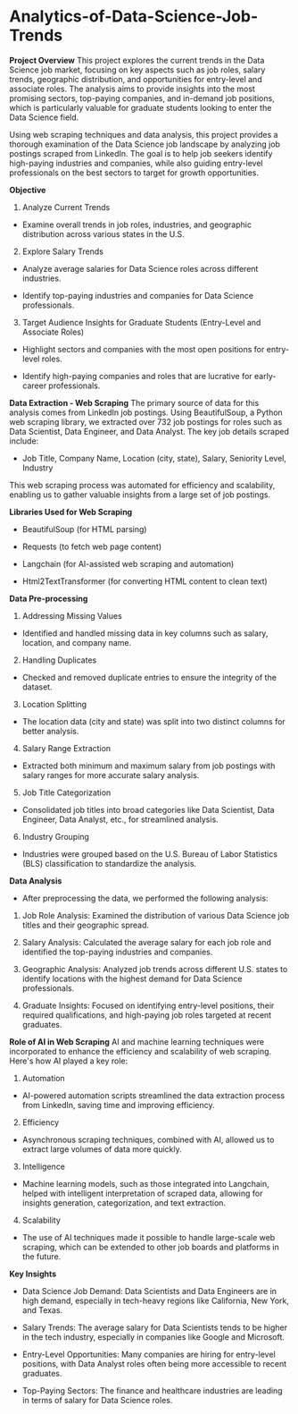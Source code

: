 # Analytics-of-Data-Science-Job-Trends

**Project Overview**
This project explores the current trends in the Data Science job market, focusing on key aspects such as job roles, salary trends, geographic distribution, and opportunities for entry-level and associate roles. The analysis aims to provide insights into the most promising sectors, top-paying companies, and in-demand job positions, which is particularly valuable for graduate students looking to enter the Data Science field.

Using web scraping techniques and data analysis, this project provides a thorough examination of the Data Science job landscape by analyzing job postings scraped from LinkedIn. The goal is to help job seekers identify high-paying industries and companies, while also guiding entry-level professionals on the best sectors to target for growth opportunities.

**Objective**
1. Analyze Current Trends
 - Examine overall trends in job roles, industries, and geographic distribution across various states in the U.S.

2. Explore Salary Trends
 - Analyze average salaries for Data Science roles across different industries.

 - Identify top-paying industries and companies for Data Science professionals.

3. Target Audience Insights for Graduate Students (Entry-Level and Associate Roles)
 - Highlight sectors and companies with the most open positions for entry-level roles.

 - Identify high-paying companies and roles that are lucrative for early-career professionals.

**Data Extraction - Web Scraping**
The primary source of data for this analysis comes from LinkedIn job postings. Using BeautifulSoup, a Python web scraping library, we extracted over 732 job postings for roles such as Data Scientist, Data Engineer, and Data Analyst. The key job details scraped include:

- Job Title, Company Name, Location (city, state), Salary, Seniority Level, Industry

This web scraping process was automated for efficiency and scalability, enabling us to gather valuable insights from a large set of job postings.

**Libraries Used for Web Scraping**
 - BeautifulSoup (for HTML parsing)

 - Requests (to fetch web page content)

 - Langchain (for AI-assisted web scraping and automation)

 - Html2TextTransformer (for converting HTML content to clean text)

**Data Pre-processing**
1. Addressing Missing Values
 - Identified and handled missing data in key columns such as salary, location, and company name.

2. Handling Duplicates
 - Checked and removed duplicate entries to ensure the integrity of the dataset.

3. Location Splitting
 - The location data (city and state) was split into two distinct columns for better analysis.

4. Salary Range Extraction
 - Extracted both minimum and maximum salary from job postings with salary ranges for more accurate salary analysis.

5. Job Title Categorization
 - Consolidated job titles into broad categories like Data Scientist, Data Engineer, Data Analyst, etc., for streamlined analysis.

6. Industry Grouping
 - Industries were grouped based on the U.S. Bureau of Labor Statistics (BLS) classification to standardize the analysis.

**Data Analysis**
 - After preprocessing the data, we performed the following analysis:

 1. Job Role Analysis: Examined the distribution of various Data Science job titles and their geographic spread.

 2. Salary Analysis: Calculated the average salary for each job role and identified the top-paying industries and companies.

 3. Geographic Analysis: Analyzed job trends across different U.S. states to identify locations with the highest demand for Data Science professionals.

 4. Graduate Insights: Focused on identifying entry-level positions, their required qualifications, and high-paying job roles targeted at recent graduates.

**Role of AI in Web Scraping**
AI and machine learning techniques were incorporated to enhance the efficiency and scalability of web scraping. Here's how AI played a key role:

1. Automation
 - AI-powered automation scripts streamlined the data extraction process from LinkedIn, saving time and improving efficiency.

2. Efficiency
 - Asynchronous scraping techniques, combined with AI, allowed us to extract large volumes of data more quickly.

3. Intelligence
 - Machine learning models, such as those integrated into Langchain, helped with intelligent interpretation of scraped data, allowing for insights generation, categorization, and text extraction.

4. Scalability
 - The use of AI techniques made it possible to handle large-scale web scraping, which can be extended to other job boards and platforms in the future.

**Key Insights**
 - Data Science Job Demand: Data Scientists and Data Engineers are in high demand, especially in tech-heavy regions like California, New York, and Texas.

 - Salary Trends: The average salary for Data Scientists tends to be higher in the tech industry, especially in companies like Google and Microsoft.

 - Entry-Level Opportunities: Many companies are hiring for entry-level positions, with Data Analyst roles often being more accessible to recent graduates.

 - Top-Paying Sectors: The finance and healthcare industries are leading in terms of salary for Data Science roles.


